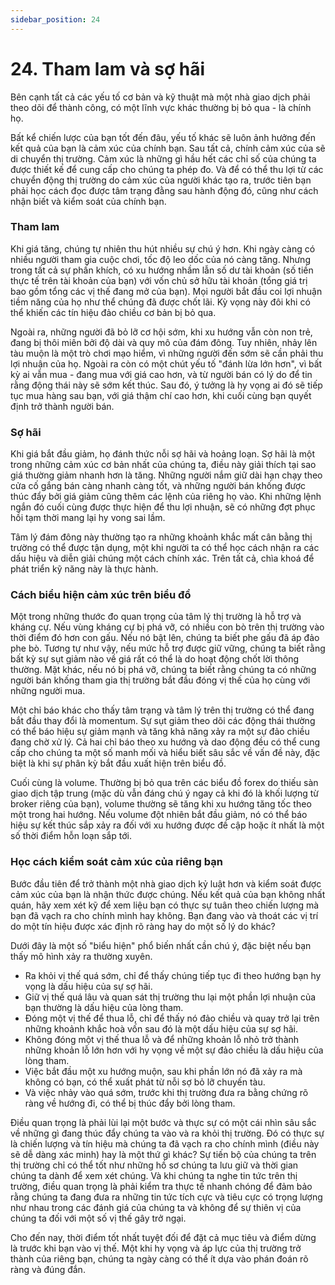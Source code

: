```yaml
---
sidebar_position: 24
---
```

# 24. Tham lam và sợ hãi
Bên cạnh tất cả các yếu tố cơ bản và kỹ thuật mà một nhà giao dịch phải theo dõi để thành công, có một lĩnh vực khác thường bị bỏ qua - là chính họ.

Bất kể chiến lược của bạn tốt đến đâu, yếu tố khác sẽ luôn ảnh hưởng đến kết quả của bạn là cảm xúc của chính bạn. Sau tất cả, chính cảm xúc của sẽ di chuyển thị trường. Cảm xúc là những gì hầu hết các chỉ số của chúng ta được thiết kế để cung cấp cho chúng ta phép đo. Và để có thể thu lợi từ các chuyển động thị trường do cảm xúc của người khác tạo ra, trước tiên bạn phải học cách đọc được tâm trạng đằng sau hành động đó, cũng như cách nhận biết và kiểm soát của chính bạn.

### Tham lam
Khi giá tăng, chúng tự nhiên thu hút nhiều sự chú ý hơn. Khi ngày càng có nhiều người tham gia cuộc chơi, tốc độ leo dốc của nó càng tăng. Nhưng trong tất cả sự phấn khích, có xu hướng nhầm lẫn số dư tài khoản (số tiền thực tế trên tài khoản của bạn) với vốn chủ sở hữu tài khoản (tổng giá trị bao gồm tổng các vị thế đang mở của bạn). Mọi người bắt đầu coi lợi nhuận tiềm năng của họ như thể chúng đã được chốt lãi. Kỳ vọng này đôi khi có thể khiến các tín hiệu đảo chiều cơ bản bị bỏ qua.

Ngoài ra, những người đã bỏ lỡ cơ hội sớm, khi xu hướng vẫn còn non trẻ, đang bị thôi miên bởi độ dài và quy mô của đám đông. Tuy nhiên, nhảy lên tàu muộn là một trò chơi mạo hiểm, vì những người đến sớm sẽ cần phải thu lợi nhuận của họ. Ngoài ra còn có một chút yếu tố "đánh lừa lớn hơn", vì bất kỳ ai vẫn mua - đang mua với giá cao hơn, và từ người bán có lý do để tin rằng động thái này sẽ sớm kết thúc. Sau đó, ý tưởng là hy vọng ai đó sẽ tiếp tục mua hàng sau bạn, với giá thậm chí cao hơn, khi cuối cùng bạn quyết định trở thành người bán.

### Sợ hãi
Khi giá bắt đầu giảm, họ đánh thức nỗi sợ hãi và hoảng loạn. Sợ hãi là một trong những cảm xúc cơ bản nhất của chúng ta, điều này giải thích tại sao giá thường giảm nhanh hơn là tăng. Những người nắm giữ dài hạn chạy theo cửa cố gắng bán càng nhanh càng tốt, và những người bán khống được thúc đẩy bởi giá giảm cũng thêm các lệnh của riêng họ vào. Khi những lệnh ngắn đó cuối cùng được thực hiện để thu lợi nhuận, sẽ có những đợt phục hồi tạm thời mang lại hy vong sai lầm.

Tâm lý đám đông này thường tạo ra những khoảnh khắc mất cân bằng thị trường có thể được tận dụng, một khi người ta có thể học cách nhận ra các dấu hiệu và diễn giải chúng một cách chính xác. Trên tất cả, chìa khoá để phát triển kỹ năng này là thực hành.

### Cách biểu hiện cảm xúc trên biểu đồ
Một trong những thước đo quan trọng của tâm lý thị trường là hỗ trợ và kháng cự. Nếu vùng kháng cự bị phá vỡ, có nhiều con bò trên thị trường vào thời điểm đó hơn con gấu. Nếu nó bật lên, chúng ta biết phe gấu đã áp đảo phe bò. Tương tự như vậy, nếu mức hỗ trợ được giữ vững, chúng ta biết rằng bất kỳ sự sụt giảm nào về giá rất có thể là do hoạt động chốt lời thông thường. Mặt khác, nếu nó bị phá vỡ, chúng ta biết rằng chúng ta có những người bán khống tham gia thị trường bắt đầu đóng vị thế của họ cùng với những người mua. 

Một chỉ báo khác cho thấy tâm trạng và tâm lý trên thị trường có thể đang bắt đầu thay đổi là momentum. Sự sụt giảm theo dõi các động thái thường có thể báo hiệu sự giảm mạnh và tăng khả năng xảy ra một sự đảo chiều đang chờ xử lý. Cả hai chỉ báo theo xu hướng và dao động đều có thể cung cấp cho chúng ta một số manh mối và hiểu biết sâu sắc về vấn đề này, đặc biệt là khi sự phân kỳ bắt đầu xuất hiện trên biểu đồ.

Cuối cùng là volume. Thường bị bỏ qua trên các biểu đồ forex do thiếu sàn giao dịch tập trung (mặc dù vẫn đáng chú ý ngay cả khi đó là khối lượng từ broker riêng của bạn), volume thường sẽ tăng khi xu hướng tăng tốc theo một trong hai hướng. Nếu volume đột nhiên bắt đầu giảm, nó có thể báo hiệu sự kết thúc sắp xảy ra đối với xu hướng được đề cập hoặc ít nhất là một số thời điểm hỗn loạn sắp tới.

### Học cách kiểm soát cảm xúc của riêng bạn
Bước đầu tiên để trở thành một nhà giao dịch kỷ luật hơn và kiểm soát được cảm xúc của bạn là nhận thức được chúng. Nếu kết quả của bạn không nhất quán, hãy xem xét kỹ để xem liệu bạn có thực sự tuân theo chiến lượng mà bạn đã vạch ra cho chính mình hay không.
Bạn đang vào và thoát các vị trí do một tín hiệu được xác định rõ ràng hay do một số lý do khác?

Dưới đây là một số "biểu hiện" phổ biến nhất cần chú ý, đặc biệt nếu bạn thấy mô hình xảy ra thường xuyên.
- Ra khỏi vị thế quá sớm, chỉ để thấy chúng tiếp tục đi theo hướng bạn hy vọng là dấu hiệu của sự sợ hãi.
- Giữ vị thế quá lâu và quan sát thị trường thu lại một phần lợi nhuận của bạn thường là dấu hiệu của lòng tham.
- Đóng một vị thế để thua lỗ, chỉ để thấy nó đảo chiều và quay trở lại trên những khoảnh khắc hoà vốn sau đó là một dấu hiệu của sự sợ hãi.
- Không đóng một vị thế thua lỗ và để những khoản lỗ nhỏ trở thành những khoản lỗ lớn hơn với hy vọng về một sự đảo chiều là dấu hiệu của lòng tham.
- Việc bắt đầu một xu hướng muộn, sau khi phần lớn nó đã xảy ra mà không có bạn, có thể xuất phát từ nỗi sợ bỏ lỡ chuyến tàu.
- Và việc nhảy vào quá sớm, trước khi thị trường đưa ra bằng chứng rõ ràng về hướng đi, có thể bị thúc đẩy bởi lòng tham.

Điều quan trọng là phải lùi lại một bước và thực sự có một cái nhìn sâu sắc về những gì đang thúc đẩy chúng ta vào và ra khỏi thị trường. Đó có thực sự là chiến lượng và tín hiệu mà chúng ta đã vạch ra cho chính mình (điều này sẽ dễ dàng xác minh) hay là một thứ gì khác? Sự tiến bộ của chúng ta trên thị trường chỉ có thể tốt như những hồ sơ chúng ta lưu giữ và thời gian chúng ta dành để xem xét chúng. Và khi chúng ta nghe tin tức trên thị trường, điều quan trọng là phải kiểm tra thực tế nhanh chóng để đảm bảo rằng chúng ta đang đưa ra những tin tức tích cực và tiêu cực có trọng lượng như nhau trong các đánh giá của chúng ta và không để sự thiên vị của chúng ta đối với một số vị thế gây trở ngại.

Cho đến nay, thời điểm tốt nhất tuyệt đối để đặt cả mục tiêu và điểm dừng là trước khi bạn vào vị thế. Một khi hy vọng và áp lực của thị trường trở thành của riêng bạn, chúng ta ngày càng có thể ít dựa vào phán đoán rõ ràng và đúng đắn.